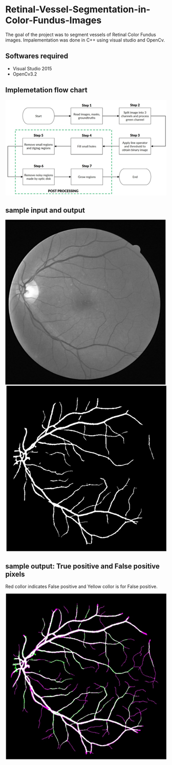 # Retinal-Vessel-Segmentation-in-Color-Fundus-Images

The goal of the project was to segment vessels of Retinal Color Fundus images. Impalementation was done in C++ using visual studio and OpenCv.

## Softwares required
- Visual Studio 2015
- OpenCv3.2

## Implemetation flow chart

![](images/Selection_025.png "Sample input and output image")

## sample input and output

![](images/Selection_026.png "Sample input and output image")
![](images/Selection_027.png "Sample input and output image")

## sample output: True positive and False positive pixels
Red collor indicates False positive and Yellow collor is for False positive.

![](images/Selection_028.png "Sample input and output image")

